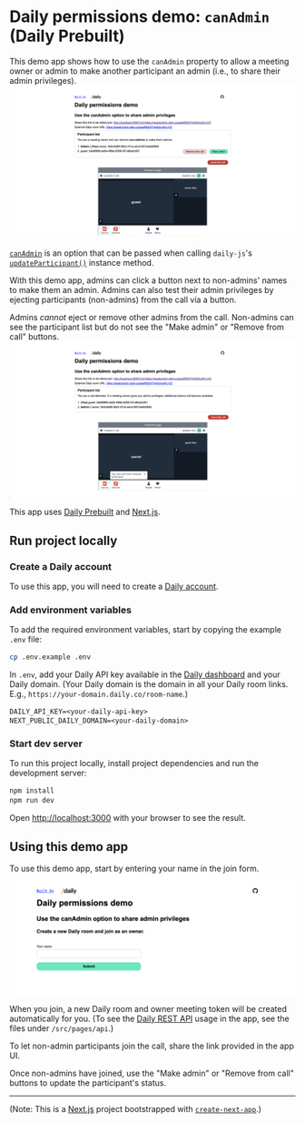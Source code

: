 # Daily permissions demo: `canAdmin` (Daily Prebuilt)

This demo app shows how to use the `canAdmin` property to allow a meeting owner or admin to make another participant an admin (i.e., to share their admin privileges).
![Admin view in-call](./public/admin.png)

[`canAdmin`](https://docs.daily.co/reference/daily-js/instance-methods/update-participant#permissions) is an option that can be passed when calling `daily-js`'s [`updateParticipant()`](https://docs.daily.co/reference/daily-js/instance-methods/update-participant) instance method.

With this demo app, admins can click a button next to non-admins' names to make them an admin. Admins can also test their admin privileges by ejecting participants (non-admins) from the call via a button.

Admins _cannot_ eject or remove other admins from the call. Non-admins can see the participant list but do not see the "Make admin" or "Remove from call" buttons.
![Non-admin view in-call](./public/nonadmin.png)

This app uses [Daily Prebuilt](https://www.daily.co/products/prebuilt-video-call-app/) and [Next.js](https://nextjs.org/).

## Run project locally

### Create a Daily account

To use this app, you will need to create a [Daily account](https://dashboard.daily.co/signup).

### Add environment variables

To add the required environment variables, start by copying the example `.env` file:

```bash
cp .env.example .env
```

In `.env`, add your Daily API key available in the [Daily dashboard](https://dashboard.daily.co/developers) and your Daily domain. (Your Daily domain is the domain in all your Daily room links. E.g., `https://your-domain.daily.co/room-name`.)

```
DAILY_API_KEY=<your-daily-api-key>
NEXT_PUBLIC_DAILY_DOMAIN=<your-daily-domain>
```

### Start dev server

To run this project locally, install project dependencies and run the development server:

```bash
npm install
npm run dev
```

Open [http://localhost:3000](http://localhost:3000) with your browser to see the result.

## Using this demo app

To use this demo app, start by entering your name in the join form.
![Homepage](./public/homepage.png)

When you join, a new Daily room and owner meeting token will be created automatically for you. (To see the [Daily REST API](https://docs.daily.co/reference/rest-api) usage in the app, see the files under `/src/pages/api`.)

To let non-admin participants join the call, share the link provided in the app UI.

Once non-admins have joined, use the "Make admin" or "Remove from call" buttons to update the participant's status.

---

(Note: This is a [Next.js](https://nextjs.org/) project bootstrapped with [`create-next-app`](https://github.com/vercel/next.js/tree/canary/packages/create-next-app).)
